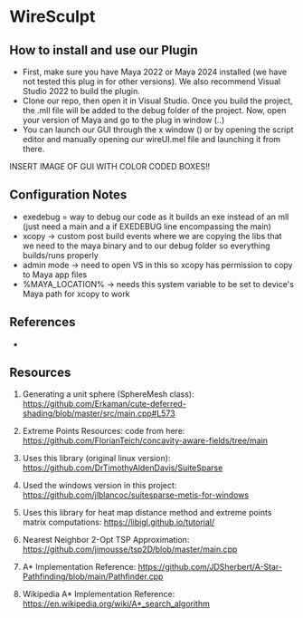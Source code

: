 # WireSculpt


## How to install and use our Plugin 
- First, make sure you have Maya 2022 or Maya 2024 installed (we have not tested this plug in for other versions). We also recommend Visual Studio 2022 to build the plugin.
- Clone our repo, then open it in Visual Studio. Once you build the project, the .mll file will be added to the debug folder of the project. Now, open your version of Maya and go to the plug in window (..)
- You can launch our GUI through the x window () or by opening the script editor and manually opening our wireUI.mel file and launching it from there.

INSERT IMAGE OF GUI WITH COLOR CODED BOXES!!



## Configuration Notes
- exedebug = way to debug our code as it builds an exe instead of an mll (just need a main and a if EXEDEBUG line encompassing the main)
- xcopy -> custom post build events where we are copying the libs that we need to the maya binary and to our debug folder so everything builds/runs properly
- admin mode -> need to open VS in this so xcopy has permission to copy to Maya app files
- %MAYA_LOCATION% -> needs this system variable to be set to device's Maya path for xcopy to work

## References 
- 

## Resources

1. Generating a unit sphere (SphereMesh class): https://github.com/Erkaman/cute-deferred-shading/blob/master/src/main.cpp#L573

2. Extreme Points Resources:
code from here: https://github.com/FlorianTeich/concavity-aware-fields/tree/main

3. Uses this library (original linux version): https://github.com/DrTimothyAldenDavis/SuiteSparse

4. Used the windows version in this project: https://github.com/jlblancoc/suitesparse-metis-for-windows

5. Uses this library for heat map distance method and extreme points matrix computations: https://libigl.github.io/tutorial/
  
7. Nearest Neighbor 2-Opt TSP Approximation: https://github.com/jimousse/tsp2D/blob/master/main.cpp
   
9. A* Implementation Reference: https://github.com/JDSherbert/A-Star-Pathfinding/blob/main/Pathfinder.cpp
    
11. Wikipedia A* Implementation Reference: https://en.wikipedia.org/wiki/A*_search_algorithm
